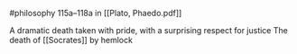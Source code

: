 #philosophy 
 115a–118a in [[Plato, Phaedo.pdf]]
 
A dramatic death taken with pride, with a surprising respect for justice
The death of [[Socrates]] by hemlock

